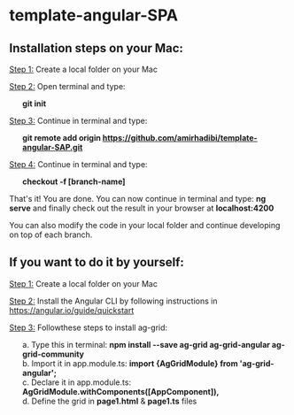 # template-angular-SPA

<h2>Installation steps on your Mac:</h2>

<ins>Step 1:</ins> Create a local folder on your Mac

<ins>Step 2:</ins> Open terminal and type: <ol><b>git init</b></ol>

<ins>Step 3:</ins> Continue in terminal and type: 
<br><ol><b>git remote add origin https://github.com/amirhadibi/template-angular-SAP.git</b></ol>

<ins>Step 4:</ins> Continue in terminal and type: <br><ol><b>checkout -f [branch-name]</b></ol>

<p>That's it! You are done. You can now continue in terminal and type: <b>ng serve</b> and finally check out the result in your browser at <b>localhost:4200</b></p>

<p>You can also modify the code in your local folder and continue developing on top of each branch.</p>

<h2>If you want to do it by yourself:</h3>

<ins>Step 1:</ins> Create a local folder on your Mac

<ins>Step 2:</ins> Install the Angular CLI by following instructions in https://angular.io/guide/quickstart

<ins>Step 3:</ins> Followthese steps to install ag-grid:<br><ol>
a. Type this in terminal: <b> npm install --save ag-grid ag-grid-angular ag-grid-community </b><br>
b. Import it in app.module.ts: <b> import {AgGridModule} from 'ag-grid-angular'; </b><br>
c. Declare it in app.module.ts: <b> AgGridModule.withComponents([AppComponent]),</b><br>
d. Define the grid in <b>page1.html</b> & <b>page1.ts</b> files</ol>

